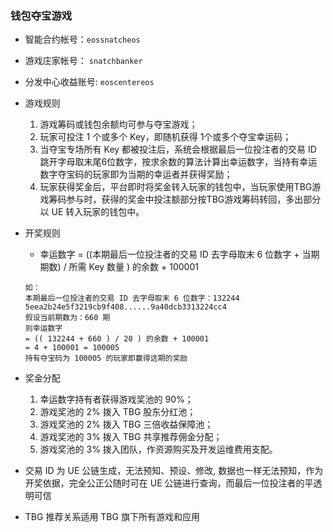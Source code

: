 ### 钱包夺宝游戏
* 智能合约帐号：`eossnatcheos`
* 游戏庄家帐号： `snatchbanker`
* 分发中心收益账号: `eoscentereos`
* 游戏规则
    1. 游戏筹码或钱包余额均可参与夺宝游戏；
    2. 玩家可投注 1 个或多个 Key，即随机获得 1个或多个夺宝幸运码；
    3. 当夺宝专场所有 Key 都被投注后，系统会根据最后一位投注者的交易 ID 跳开字母取末尾6位数字，按求余数的算法计算出幸运数字，当持有幸运数字夺宝码的玩家即为当期的幸运者并获得奖励；
    4. 玩家获得奖金后，平台即时将奖金转入玩家的钱包中，当玩家使用TBG游戏筹码参与时，获得的奖金中投注额部分按TBG游戏筹码转回，多出部分以 UE 转入玩家的钱包中。

* 开奖规则
    * 幸运数字 = ((本期最后一位投注者的交易 ID 去字母取末 6 位数字 + 当期期数) / 所需 Key 数量 ) 的余数 + 100001
    ```
    如：
    本期最后一位投注者的交易 ID 去字母取末 6 位数字：132244
    5eea2b24e5f3219cb9f408......9a40dcb3313224cc4
    假设当前期数为：660 期
    则幸运数字
    = (( 132244 + 660 ) / 20 ) 的余数 + 100001
    = 4 + 100001 = 100005
    持有夺宝码为 100005 的玩家即赢得这期的奖励
    ```

* 奖金分配
    1. 幸运数字持有者获得游戏奖池的 90%；
    2. 游戏奖池的 2% 拨入 TBG 股东分红池；
    3. 游戏奖池的 2% 拨入 TBG 三倍收益保障池；
    4. 游戏奖池的 3% 拨入 TBG 共享推荐佣金分配；
    5. 游戏奖池的 3% 拨入团队，作资源购买及开发运维费用支配。

* 交易 ID 为 UE 公链生成，无法预知、预设、修改, 数据也一样无法预知，作为开奖依据，完全公正公随时可在 UE 公链进行查询，而最后一位投注者的平透明可信
* TBG 推荐关系适用 TBG 旗下所有游戏和应用